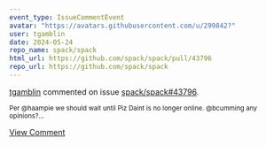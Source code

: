 ```yaml
---
event_type: IssueCommentEvent
avatar: "https://avatars.githubusercontent.com/u/299842?"
user: tgamblin
date: 2024-05-24
repo_name: spack/spack
html_url: https://github.com/spack/spack/pull/43796
repo_url: https://github.com/spack/spack
---
```


<a href='https://github.com/tgamblin' target='_blank'>tgamblin</a> commented on issue <a href='https://github.com/spack/spack/pull/43796' target='_blank'>spack/spack#43796</a>.

<small>Per @haampie we should wait until Piz Daint is no longer online.  @bcumming any opinions?...</small>

<a href='https://github.com/spack/spack/pull/43796' target='_blank'>View Comment</a>
